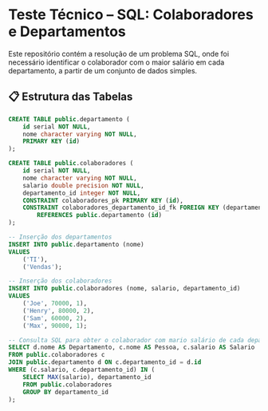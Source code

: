 # Teste Técnico – SQL: Colaboradores e Departamentos

Este repositório contém a resolução de um problema SQL, onde foi necessário identificar o colaborador com o maior salário em cada departamento, a partir de um conjunto de dados simples.

## 📋 Estrutura das Tabelas

```sql
CREATE TABLE public.departamento (
    id serial NOT NULL,
    nome character varying NOT NULL,
    PRIMARY KEY (id)
);

CREATE TABLE public.colaboradores (
    id serial NOT NULL,
    nome character varying NOT NULL,
    salario double precision NOT NULL,
    departamento_id integer NOT NULL,
    CONSTRAINT colaboradores_pk PRIMARY KEY (id),
    CONSTRAINT colaboradores_departamento_id_fk FOREIGN KEY (departamento_id)
        REFERENCES public.departamento (id)
);

-- Inserção dos departamentos
INSERT INTO public.departamento (nome)
VALUES 
    ('TI'),
    ('Vendas');

-- Inserção dos colaboradores
INSERT INTO public.colaboradores (nome, salario, departamento_id)
VALUES 
    ('Joe', 70000, 1),
    ('Henry', 80000, 2),
    ('Sam', 60000, 2),
    ('Max', 90000, 1);

-- Consulta SQL para obter o colaborador com mario salário de cada departamento
SELECT d.nome AS Departamento, c.nome AS Pessoa, c.salario AS Salario
FROM public.colaboradores c
JOIN public.departamento d ON c.departamento_id = d.id
WHERE (c.salario, c.departamento_id) IN (
    SELECT MAX(salario), departamento_id
    FROM public.colaboradores
    GROUP BY departamento_id
);
